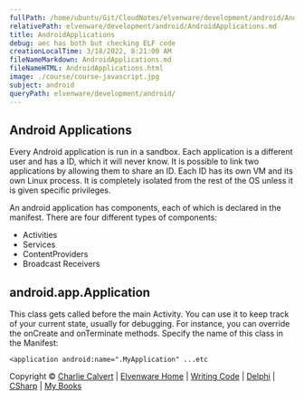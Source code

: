 ```yaml
---
fullPath: /home/ubuntu/Git/CloudNotes/elvenware/development/android/AndroidApplications.md
relativePath: elvenware/development/android/AndroidApplications.md
title: AndroidApplications
debug: aec has both but checking ELF code
creationLocalTime: 3/18/2022, 8:21:00 AM
fileNameMarkdown: AndroidApplications.md
fileNameHTML: AndroidApplications.html
image: ./course/course-javascript.jpg
subject: android
queryPath: elvenware/development/android/
---
```


<!-- toc -->
<!-- tocstop -->

Android Applications
--------------------

Every Android application is run in a sandbox. Each application is a
different user and has a ID, which it will never know. It is possible to
link two applications by allowing them to share an ID. Each ID has its
own VM and its own Linux process. It is completely isolated from the
rest of the OS unless it is given specific privileges.

An android application has components, each of which is declared in the
manifest. There are four different types of components:

-   Activities
-   Services
-   ContentProviders
-   Broadcast Receivers

android.app.Application
-----------------------

This class gets called before the main Activity. You can use it to keep
track of your current state, usually for debugging. For instance, you
can override  the onCreate and onTerminate methods. Specify the name of
this class in the Manifest:

~~~~ {.code}
<application android:name=".MyApplication" ...etc
~~~~

Copyright © [Charlie Calvert](../../index.html) | [Elvenware
Home](../../index.html) | [Writing Code](../index.html) |
[Delphi](../delphi/index.html) | [CSharp](../csharp/index.html) | [My
Books](../../books/index.html)
